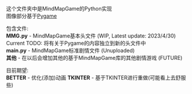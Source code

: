 这个文件夹中是MindMapGame的Python实现\
图像部分基于[Pygame](https://github.com/pygame/pygame)

包含文件:\
**MMG.py**  - MindMapGame基本头文件 (WIP, Latest update: 2023/4/30)\
Current TODO: 将有关于Pygame的内容独立到新的头文件中\
**main.py** - MindMapGame标准剧情文件 (Unuploaded)\
**其他** - 在以后会增加其他的基于MindMapGame库的其他剧情游戏 (FUTURE)

目前期望:\
**BETTER** - 优化(添加)动画
**TKINTER** - 基于TKINTER进行重做(可能看上去舒服些)
